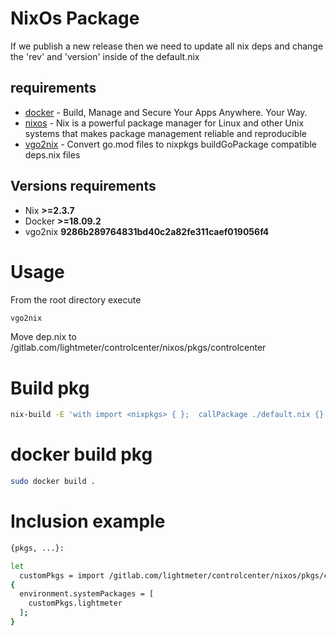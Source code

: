 # NixOs Package

If we publish a new release then we need to update all nix deps and change the 'rev' and 'version' inside of the default.nix

## requirements

* [docker](https://www.docker.com/) - Build, Manage and Secure Your Apps Anywhere. Your Way.
* [nixos](https://nixos.org/) -  Nix is a powerful package manager for Linux and other Unix systems that makes package management reliable and reproducible
* [vgo2nix](https://github.com/nix-community/vgo2nix) - Convert go.mod files to nixpkgs buildGoPackage compatible deps.nix files

## Versions requirements
* Nix **>=2.3.7**
* Docker **>=18.09.2**
* vgo2nix **9286b289764831bd40c2a82fe311caef019056f4**

# Usage

From the root directory execute

```bash
vgo2nix
```

Move dep.nix to /gitlab.com/lightmeter/controlcenter/nixos/pkgs/controlcenter

# Build pkg

```bash
nix-build -E 'with import <nixpkgs> { };  callPackage ./default.nix {}' -v
```

# docker build pkg

```bash
sudo docker build .
```

# Inclusion example

```bash
{pkgs, ...}:

let
  customPkgs = import /gitlab.com/lightmeter/controlcenter/nixos/pkgs/controlcenter/default.nix {};
{
  environment.systemPackages = [
    customPkgs.lightmeter
  ];
}
```